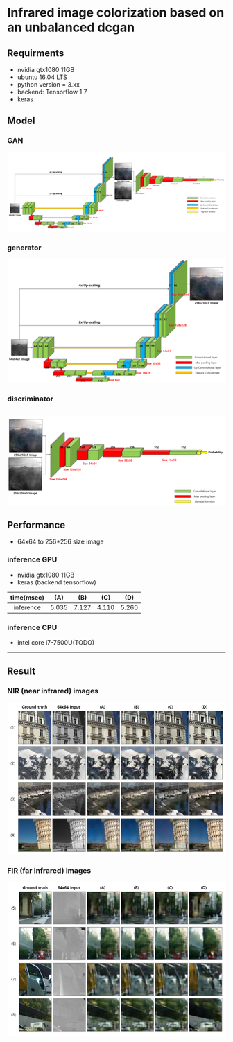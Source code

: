 # Infrared image colorization based on an unbalanced dcgan #

## Requirments
* nvidia gtx1080 11GB
* ubuntu 16.04 LTS
* python version = 3.xx
* backend: Tensorflow 1.7
* keras

## Model
### GAN
![GAN](./readme/model.PNG)

### generator
![GENERATOR](./readme/model_generator.PNG)

### discriminator
![DISCRIMINATOR](./readme/model_discriminator.png)
---------------------------------------
## Performance
* 64x64 to 256*256 size image

### inference GPU
* nvidia gtx1080 11GB
* keras (backend tensorflow)

time(msec)|(A)|(B)|(C)|(D)
:---:|:---:|:---:|:---:|:---:
inference|5.035|7.127|4.110|5.260

### inference CPU
* intel core i7-7500U(TODO)
---------------------------------------
## Result
### NIR (near infrared) images
![NIR](./readme/result_nir.PNG)

### FIR (far infrared) images
![FIR](./readme/result_fir.PNG)


